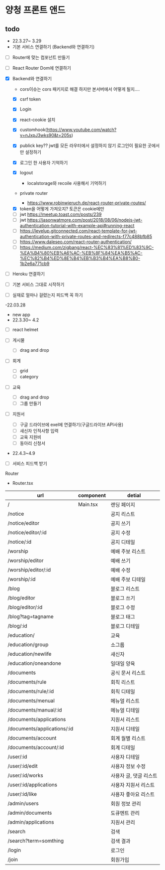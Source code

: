# 양청 프론트 앤드

## todo

- 22.3.27~ 3.29
- 기본 서비스 연결하기 (Backend와 연결하기)
- [ ] Router에 맞는 컴포넌트 만들기
- [ ] React Router Dom에 연결하기
- [x] Backend와 연결하기

  - cors이슈는 cors 패키지로 해결 하지만 본서버에서 어떻게 될지....

  - [x] csrf token
  - [x] Login
  - [x] react-cookie 설치
  - [x] customhook(https://www.youtube.com/watch?v=nJxpJ3wks90&t=205s)
  - [x] publick key?? jwt를 모든 라우터에서 설정하지 않기 로그인이 필요한 곳에서만 설정하기
  - [x] 로그인 한 사용자 기억하기
  - [x] logout

    - localstorage와 recoile 사용해서 기억하기

  - private router

    - https://www.robinwieruch.de/react-router-private-routes/

  - [x] token을 어떻게 가져오지? 토큰은 cookie에만
  - [ ] jwt https://meetup.toast.com/posts/239
  - [ ] jwt https://jasonwatmore.com/post/2018/08/06/nodejs-jwt-authentication-tutorial-with-example-api#running-react
  - [ ] https://levelup.gitconnected.com/react-template-for-jwt-authentication-with-private-routes-and-redirects-f77c488bfb85
  - [ ] https://www.daleseo.com/react-router-authentication/
  - [ ] https://medium.com/zigbang/react-%EC%83%81%ED%83%9C-%EA%B4%80%EB%A6%AC-%EB%8F%84%EA%B5%AC-%EC%82%B4%ED%8E%B4%EB%B3%B4%EA%B8%B0-1b2e6a771cb9

- [ ] Heroku 연결하기
- [ ] 기본 서비스 그대로 시작하기
- [ ] 실재로 얼마나 걸렸는지 피드백 꼭 하기

-22.03.28

- new app
- 22.3.30~ 4.2
- [ ] react helmet
- [ ] 게시물
  - [ ] drag and drop
- [ ] 회계
  - [ ] grid
  - [ ] category
- [ ] 교육
  - [ ] drag and drop
  - [ ] 그룹 만들기
- [ ] 지원서

  - [ ] 구글 드라이브에 exel에 연결하기(구글드라이브 API사용)
  - [ ] 새신자 인적사항 입력
  - [ ] 교육 지원비
  - [ ] 동아리 신청서

- 22.4.3~4.9
- [ ] 서비스 피드백 받기

Router

- Router.tsx

| url                         | component | detial                 |
| --------------------------- | --------- | ---------------------- |
| /                           | Main.tsx  | 랜딩 페이지            |
| /notice                     |           | 공지 리스트            |
| /notice/editor              |           | 공지 쓰기              |
| /notice/editor/:id          |           | 공지 수정              |
| /notice/:id                 |           | 공지 디테일            |
| /worship                    |           | 예배 주보 리스트       |
| /worship/editor             |           | 예배 쓰기              |
| /worship/editor/:id         |           | 예배 수정              |
| /worship/:id                |           | 예배 주보 디테일       |
| /blog                       |           | 블로그 리스트          |
| /blog/editor                |           | 블로그 쓰기            |
| /blog/editor/:id            |           | 블로그 수정            |
| /blog?tag=tagname           |           | 블로그 태그            |
| /blog/:id                   |           | 블로그 디테일          |
| /education/                 |           | 교육                   |
| /education/group            |           | 소그룹                 |
| /education/newlife          |           | 새신자                 |
| /education/oneandone        |           | 일대일 양육            |
| /documents                  |           | 공식 문서 리스트       |
| /documents/rule             |           | 회칙 리스트            |
| /documents/rule/:id         |           | 회칙 디테일            |
| /documents/menual           |           | 메뉴얼 리스트          |
| /documents/manual/:id       |           | 메뉴얼 디테일          |
| /documents/applications     |           | 지원서 리스트          |
| /documents/applications/:id |           | 지원서 디테일          |
| /documents/account          |           | 회계 월별 리스트       |
| /documents/account/:id      |           | 회계 디테일            |
| /user/:id                   |           | 사용자 디테일          |
| /user/:id/edit              |           | 사용자 정보 수정       |
| /user/:id/works             |           | 사용자 글, 댓글 리스트 |
| /user/:id/applications      |           | 사용자 지원서 리스트   |
| /user/:id/like              |           | 사용자 좋아요 리스트   |
| /admin/users                |           | 회원 정보 관리         |
| /admin/documents            |           | 도큐멘트 관리          |
| /admin/applications         |           | 지원서 관리            |
| /search                     |           | 검색                   |
| /search?term=somthing       |           | 검색 결과              |
| /login                      |           | 로그인                 |
| /join                       |           | 회원가입               |
